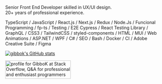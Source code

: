 Senior Front End Developer skilled in UX/UI design.\
20+ years of professional experience.

TypeScript / JavaScript / React.js / Next.js / Redux / Node.Js / Funcional Programming / fp-ts / Testing / E2E Cypress / React Testing Library / GraphQL / CSS3 / TailwindCSS  / styled-components / HTML / MUI / Web Animations / ASP.NET / WPF / C# / SEO / Bash / Docker / CI / Adobe Creative Suite / Figma

[![gibbok's GitHub stats](https://github-readme-stats-git-masterrstaa-rickstaa.vercel.app/api?username=gibbok&count_private=true&show_icons=true)](https://github.com/gibbok)  

<a href="https://stackoverflow.com/users/379008/gibbok"><img src="https://stackoverflow.com/users/flair/379008.png" width="208" height="58" alt="profile for GibboK at Stack Overflow, Q&amp;A for professional and enthusiast programmers" title="profile for GibboK at Stack Overflow, Q&amp;A for professional and enthusiast programmers"></a>
